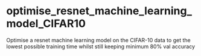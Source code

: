 # optimise_resnet_machine_learning_model_CIFAR10
Optimise a resnet machine learning model on the CIFAR-10 data to get the lowest possible training time whilst still keeping minimum 80% val accuracy

